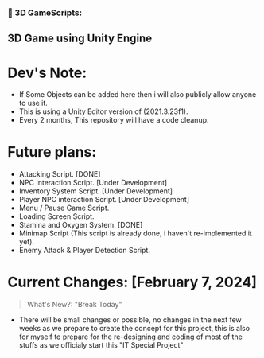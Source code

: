 ### 🔨 3D GameScripts:
3D Game using Unity Engine
---
  
<h1>Dev's Note:</h1>
 
- If Some Objects can be added here then i will also publicly allow anyone to use it.
- This is using a Unity Editor version of (2021.3.23f1).
- Every 2 months, This repository will have a code cleanup.

<h1>Future plans:</h1>

- Attacking Script. [DONE]
- NPC Interaction Script. [Under Development]
- Inventory System Script. [Under Development]
- Player NPC interaction Script. [Under Development]
- Menu / Pause Game Script.
- Loading Screen Script.
- Stamina and Oxygen System. [DONE]
- Minimap Script (This script is already done, i haven't re-implemented it yet).
- Enemy Attack & Player Detection Script.

<h1>Current Changes: [February 7, 2024]</h1>

> What's New?: "Break Today"

- There will be small changes or possible, no changes in the next few weeks as we prepare to create the concept for this project, this is also for myself to prepare for the re-designing and coding of most of the stuffs as we officialy start this "IT Special Project"
